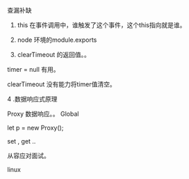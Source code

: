 查漏补缺

1. this 在事件调用中，谁触发了这个事件，这个this指向就是谁。

2. node 环境的module.exports

3. clearTimeout 的返回值。。

timer = null 有用。

clearTimeout 没有能力将timer值清空。

4 .数据响应式原理

Proxy 数据响应。。  Global

let p = new Proxy();

set , get ..

从容应对面试。

linux  

